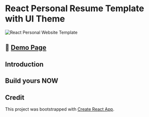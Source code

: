 

# React Personal Resume Template with UI Theme 
![React Personal Website Template](https://github.com/waynezhang1995/react-personal-website-template/blob/master/demo/Demo1.png?raw=true)

## 🎉 [Demo Page](https://waynezhang1995.github.io/react-personal-website-template/)
## Introduction
## Build yours NOW
## Credit
This project was bootstrapped with [Create React App](https://github.com/facebook/create-react-app).
